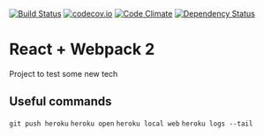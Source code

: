 [![Build Status](https://travis-ci.org/machnicki/machnicki.github.io.svg?branch=master)](https://travis-ci.org/machnicki/machnicki.github.io)
[![codecov.io](https://codecov.io/github/machnicki/machnicki.github.io/coverage.svg?branch=master)](https://codecov.io/github/machnicki/machnicki.github.io?branch=master)
[![Code Climate](https://codeclimate.com/github/machnicki/machnicki.github.io/badges/gpa.svg)](https://codeclimate.com/github/machnicki/machnicki.github.io)
[![Dependency Status](https://www.versioneye.com/user/projects/57133b7cfcd19a0051855a77/badge.svg?style=flat)](https://www.versioneye.com/user/projects/57133b7cfcd19a0051855a77)

# React + Webpack 2
Project to test some new tech

## Useful commands
`git push heroku`
`heroku open`
`heroku local web`
`heroku logs --tail`
